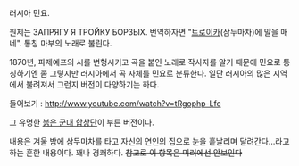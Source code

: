 러시아 민요.

원제는 ЗАПРЯГУ Я ТРОЙКУ БОРЗЫХ. 번역하자면
"[트로이카](%ED%8A%B8%EB%A1%9C%EC%9D%B4%EC%B9%B4.md)(삼두마차)에 말을 매네". 통칭 마부의 노래로
불린다.

1870년, 파제예프의 시를 변형시키고 곡을 붙인 노래로 작사자를 알기 때문에 민요로 통칭하기엔 좀 그렇지만 러시아에서 곡 자체를 민요로
분류한다. 일단 러시아의 많은 지역에서 불려져서 그런지 버전이 다양하기는 하다.

들어보기 : <http://www.youtube.com/watch?v=tRgophp-Lfc>

그 유명한 [붉은 군대 합창단](%EB%B6%89%EC%9D%80%20%EA%B5%B0%EB%8C%80%20%ED%95%A9%EC%B0%BD%EB%8B%A8.md)이 부른 버전이다.

내용은 겨울 밤에 삼두마차를 타고 자신의 연인의 집으로 눈을 흩날리며 달려간다...라고 하는 흔한 내용이다. 꽤나 경쾌하다. <del>참고로
이 항목은 미러에선 안보인다</del>

